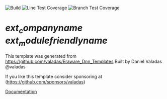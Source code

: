﻿![Build](https://github.com/{owner}/{repository}/workflows/Build/badge.svg)
![Line Test Coverage](.github/badges/badge_linecoverage.svg)
![Branch Test Coverage](.github/badges/badge_branchcoverage.svg)

# $ext_companyname$ $ext_modulefriendlyname$

This template was generated from https://github.com/valadas/Eraware_Dnn_Templates
Built by Daniel Valadas @valadas

If you like this template consider sponsoring at (https://github.com/sponsors/valadas)

[Documentation](https://{owner}.github.io/{repository})